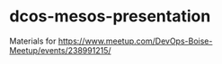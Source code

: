 # dcos-mesos-presentation

Materials for https://www.meetup.com/DevOps-Boise-Meetup/events/238991215/
